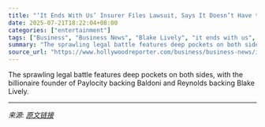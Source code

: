 ```yaml
---
title: "‘It Ends With Us’ Insurer Files Lawsuit, Says It Doesn’t Have to Pay Justin Baldoni’s Legal Fees"
date: 2025-07-21T18:22:04+08:00
categories: ["entertainment"]
tags: ["Business", "Business News", "Blake Lively", "it ends with us", "Justin Baldoni"]
summary: "The sprawling legal battle features deep pockets on both sides, with the billionaire founder of Paylocity backing Baldoni and Reynolds backing Blake Lively."
source_url: "https://www.hollywoodreporter.com/business/business-news/it-ends-with-us-insurer-files-lawsuit-it-doesnt-have-pay-justin-baldonis-legal-fees-1236324754/"
---
```


The sprawling legal battle features deep pockets on both sides, with the billionaire founder of Paylocity backing Baldoni and Reynolds backing Blake Lively.

---

*来源: [原文链接](https://www.hollywoodreporter.com/business/business-news/it-ends-with-us-insurer-files-lawsuit-it-doesnt-have-pay-justin-baldonis-legal-fees-1236324754/)*
